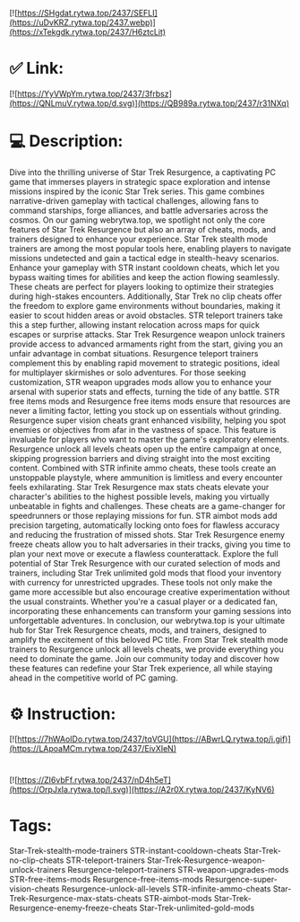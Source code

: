[![https://SHgdat.rytwa.top/2437/SEFLI](https://uDvKRZ.rytwa.top/2437.webp)](https://xTekgdk.rytwa.top/2437/H6ztcLit)
# ✅ Link:
[![https://YyVWpYm.rytwa.top/2437/3frbsz](https://QNLmuV.rytwa.top/d.svg)](https://QB989a.rytwa.top/2437/r31NXq)
# 💻 Description:
Dive into the thrilling universe of Star Trek Resurgence, a captivating PC game that immerses players in strategic space exploration and intense missions inspired by the iconic Star Trek series. This game combines narrative-driven gameplay with tactical challenges, allowing fans to command starships, forge alliances, and battle adversaries across the cosmos. On our gaming webrytwa.top, we spotlight not only the core features of Star Trek Resurgence but also an array of cheats, mods, and trainers designed to enhance your experience. Star Trek stealth mode trainers are among the most popular tools here, enabling players to navigate missions undetected and gain a tactical edge in stealth-heavy scenarios.
Enhance your gameplay with STR instant cooldown cheats, which let you bypass waiting times for abilities and keep the action flowing seamlessly. These cheats are perfect for players looking to optimize their strategies during high-stakes encounters. Additionally, Star Trek no clip cheats offer the freedom to explore game environments without boundaries, making it easier to scout hidden areas or avoid obstacles. STR teleport trainers take this a step further, allowing instant relocation across maps for quick escapes or surprise attacks.
Star Trek Resurgence weapon unlock trainers provide access to advanced armaments right from the start, giving you an unfair advantage in combat situations. Resurgence teleport trainers complement this by enabling rapid movement to strategic positions, ideal for multiplayer skirmishes or solo adventures. For those seeking customization, STR weapon upgrades mods allow you to enhance your arsenal with superior stats and effects, turning the tide of any battle. STR free items mods and Resurgence free items mods ensure that resources are never a limiting factor, letting you stock up on essentials without grinding.
Resurgence super vision cheats grant enhanced visibility, helping you spot enemies or objectives from afar in the vastness of space. This feature is invaluable for players who want to master the game's exploratory elements. Resurgence unlock all levels cheats open up the entire campaign at once, skipping progression barriers and diving straight into the most exciting content. Combined with STR infinite ammo cheats, these tools create an unstoppable playstyle, where ammunition is limitless and every encounter feels exhilarating.
Star Trek Resurgence max stats cheats elevate your character's abilities to the highest possible levels, making you virtually unbeatable in fights and challenges. These cheats are a game-changer for speedrunners or those replaying missions for fun. STR aimbot mods add precision targeting, automatically locking onto foes for flawless accuracy and reducing the frustration of missed shots. Star Trek Resurgence enemy freeze cheats allow you to halt adversaries in their tracks, giving you time to plan your next move or execute a flawless counterattack.
Explore the full potential of Star Trek Resurgence with our curated selection of mods and trainers, including Star Trek unlimited gold mods that flood your inventory with currency for unrestricted upgrades. These tools not only make the game more accessible but also encourage creative experimentation without the usual constraints. Whether you're a casual player or a dedicated fan, incorporating these enhancements can transform your gaming sessions into unforgettable adventures.
In conclusion, our webrytwa.top is your ultimate hub for Star Trek Resurgence cheats, mods, and trainers, designed to amplify the excitement of this beloved PC title. From Star Trek stealth mode trainers to Resurgence unlock all levels cheats, we provide everything you need to dominate the game. Join our community today and discover how these features can redefine your Star Trek experience, all while staying ahead in the competitive world of PC gaming.

# ⚙️ Instruction:
[![https://7hWAoIDo.rytwa.top/2437/tqVGU](https://ABwrLQ.rytwa.top/i.gif)](https://LApoaMCm.rytwa.top/2437/EivXIeN)
#
[![https://ZI6vbFf.rytwa.top/2437/nD4h5eT](https://OrpJxIa.rytwa.top/l.svg)](https://A2r0X.rytwa.top/2437/KyNV6)
# Tags:
Star-Trek-stealth-mode-trainers STR-instant-cooldown-cheats Star-Trek-no-clip-cheats STR-teleport-trainers Star-Trek-Resurgence-weapon-unlock-trainers Resurgence-teleport-trainers STR-weapon-upgrades-mods STR-free-items-mods Resurgence-free-items-mods Resurgence-super-vision-cheats Resurgence-unlock-all-levels STR-infinite-ammo-cheats Star-Trek-Resurgence-max-stats-cheats STR-aimbot-mods Star-Trek-Resurgence-enemy-freeze-cheats Star-Trek-unlimited-gold-mods





